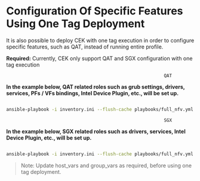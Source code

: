 # Configuration Of Specific Features Using One Tag Deployment

It is also possible to deploy CEK with one tag execution in order to configure specific features, such as QAT, instead of running entire profile.

**Required:** Currently, CEK only support QAT and SGX configuration with one tag execution

                                                               QAT
**In the example below, QAT related roles such as grub settings, drivers, services, PFs / VFs bindings, Intel Device Plugin, etc., will be set up.**

```bash

ansible-playbook -i inventory.ini --flush-cache playbooks/full_nfv.yml --tags "intel-platform-qat-setup"

```

                                                               SGX
**In the example below, SGX related roles such as drivers, services, Intel Device Plugin, etc., will be set up.**

```bash

ansible-playbook -i inventory.ini --flush-cache playbooks/full_nfv.yml --tags "intel-platform-sgx-setup"

```

> Note: Update host_vars and group_vars as required, before using one tag deployment.
